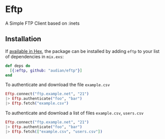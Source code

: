 # Eftp

A Simple FTP Client based on :inets

## Installation

If [available in Hex](https://hex.pm/docs/publish), the package can be installed
by adding `eftp` to your list of dependencies in `mix.exs`:

```elixir
def deps do
  [{:eftp, github: "audian/eftp"}]
end
```

To authenticate and download the file `example.csv`

```elixir
Eftp.connect("ftp.example.net", "21")
|> Eftp.authenticate("foo", "bar")
|> Eftp.fetch("example.csv")
```

To authenticate and download a list of files `example.csv`, `users.csv`

```elixir
Eftp.connect("ftp.example.net", "21")
|> Eftp.authenticate("foo", "bar")
|> Eftp.fetch(["example.csv", "users.csv"])
```
